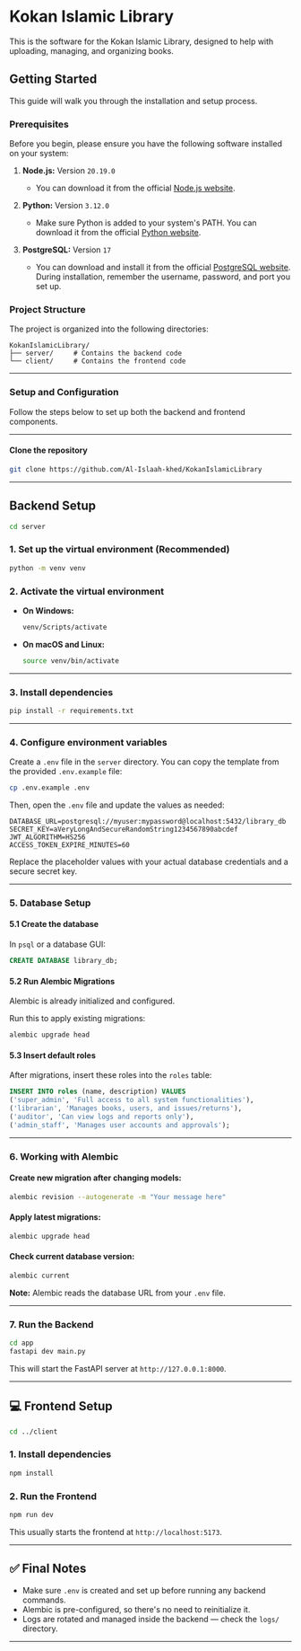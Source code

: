 # Kokan Islamic Library

This is the software for the Kokan Islamic Library, designed to help with uploading, managing, and organizing books.

## Getting Started

This guide will walk you through the installation and setup process.

### Prerequisites

Before you begin, please ensure you have the following software installed on your system:

1.  **Node.js:** Version `20.19.0`  
    * You can download it from the official [Node.js website](https://nodejs.org/).

2.  **Python:** Version `3.12.0`  
    * Make sure Python is added to your system's PATH. You can download it from the official [Python website](https://www.python.org/downloads/).

3.  **PostgreSQL:** Version `17`  
    * You can download and install it from the official [PostgreSQL website](https://www.postgresql.org/download/). During installation, remember the username, password, and port you set up.

### Project Structure

The project is organized into the following directories:

```
KokanIslamicLibrary/
├── server/     # Contains the backend code
└── client/     # Contains the frontend code
```

---

### Setup and Configuration

Follow the steps below to set up both the backend and frontend components.

---

#### Clone the repository

```bash
git clone https://github.com/Al-Islaah-khed/KokanIslamicLibrary
```

---

## Backend Setup

```bash
cd server
```

### 1. Set up the virtual environment (Recommended)

```bash
python -m venv venv
```

### 2. Activate the virtual environment

* **On Windows:**
    ```bash
    venv/Scripts/activate
    ```

* **On macOS and Linux:**
    ```bash
    source venv/bin/activate
    ```

---

### 3. Install dependencies

```bash
pip install -r requirements.txt
```

---
### 4. Configure environment variables

Create a `.env` file in the `server` directory.
You can copy the template from the provided `.env.example` file:

```bash
cp .env.example .env
```

Then, open the `.env` file and update the values as needed:

```env
DATABASE_URL=postgresql://myuser:mypassword@localhost:5432/library_db
SECRET_KEY=aVeryLongAndSecureRandomString1234567890abcdef
JWT_ALGORITHM=HS256
ACCESS_TOKEN_EXPIRE_MINUTES=60
```

Replace the placeholder values with your actual database credentials and a secure secret key.

---

### 5. Database Setup

#### 5.1 Create the database

In `psql` or a database GUI:

```sql
CREATE DATABASE library_db;
```

#### 5.2 Run Alembic Migrations

Alembic is already initialized and configured.

Run this to apply existing migrations:

```bash
alembic upgrade head
```

#### 5.3 Insert default roles

After migrations, insert these roles into the `roles` table:

```sql
INSERT INTO roles (name, description) VALUES
('super_admin', 'Full access to all system functionalities'),
('librarian', 'Manages books, users, and issues/returns'),
('auditor', 'Can view logs and reports only'),
('admin_staff', 'Manages user accounts and approvals');
```

---

### 6. Working with Alembic

#### Create new migration after changing models:

```bash
alembic revision --autogenerate -m "Your message here"
```

#### Apply latest migrations:

```bash
alembic upgrade head
```

#### Check current database version:

```bash
alembic current
```

**Note:** Alembic reads the database URL from your `.env` file.

---

### 7. Run the Backend

```bash
cd app
fastapi dev main.py
```

This will start the FastAPI server at `http://127.0.0.1:8000`.

---

## 💻 Frontend Setup

```bash
cd ../client
```

### 1. Install dependencies

```bash
npm install
```

### 2. Run the Frontend

```bash
npm run dev
```

This usually starts the frontend at `http://localhost:5173`.

---

## ✅ Final Notes

- Make sure `.env` is created and set up before running any backend commands.
- Alembic is pre-configured, so there's no need to reinitialize it.
- Logs are rotated and managed inside the backend — check the `logs/` directory.

---
